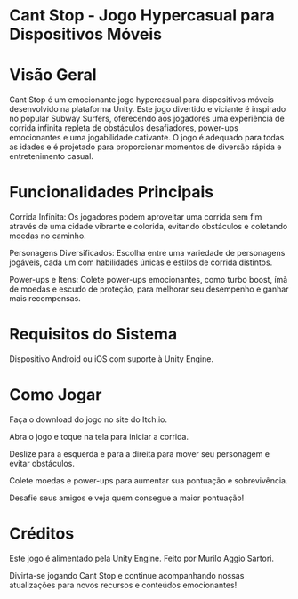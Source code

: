 # Cant Stop - Jogo Hypercasual para Dispositivos Móveis
# Visão Geral
Cant Stop é um emocionante jogo hypercasual para dispositivos móveis desenvolvido na plataforma Unity. Este jogo divertido e viciante é inspirado no popular Subway Surfers, oferecendo aos jogadores uma experiência de corrida infinita repleta de obstáculos desafiadores, power-ups emocionantes e uma jogabilidade cativante. O jogo é adequado para todas as idades e é projetado para proporcionar momentos de diversão rápida e entretenimento casual.

# Funcionalidades Principais
Corrida Infinita: Os jogadores podem aproveitar uma corrida sem fim através de uma cidade vibrante e colorida, evitando obstáculos e coletando moedas no caminho.

Personagens Diversificados: Escolha entre uma variedade de personagens jogáveis, cada um com habilidades únicas e estilos de corrida distintos.

Power-ups e Itens: Colete power-ups emocionantes, como turbo boost, ímã de moedas e escudo de proteção, para melhorar seu desempenho e ganhar mais recompensas.

# Requisitos do Sistema
Dispositivo Android ou iOS com suporte à Unity Engine.
# Como Jogar
Faça o download do jogo no site do Itch.io.

Abra o jogo e toque na tela para iniciar a corrida.

Deslize para a esquerda e para a direita para mover seu personagem e evitar obstáculos.

Colete moedas e power-ups para aumentar sua pontuação e sobrevivência.

Desafie seus amigos e veja quem consegue a maior pontuação!

# Créditos
Este jogo é alimentado pela Unity Engine. Feito por Murilo Aggio Sartori.

Divirta-se jogando Cant Stop e continue acompanhando nossas atualizações para novos recursos e conteúdos emocionantes!
